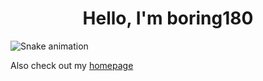 <h1 align="center">Hello, I'm boring180</h1>

<!-- Light mode -->
<picture>
  <source media="(prefers-color-scheme: dark)" srcset="https://raw.githubusercontent.com/boring180/boring180/output/github-contribution-grid-snake-dark.svg">
  <source media="(prefers-color-scheme: light)" srcset="https://raw.githubusercontent.com/boring180/boring180/output/github-contribution-grid-snake.svg">
  <img alt="Snake animation" src="https://raw.githubusercontent.com/boring180/boring180/output/github-contribution-grid-snake-light.svg">
</picture>

Also check out my [homepage](https://boring180.github.io/)